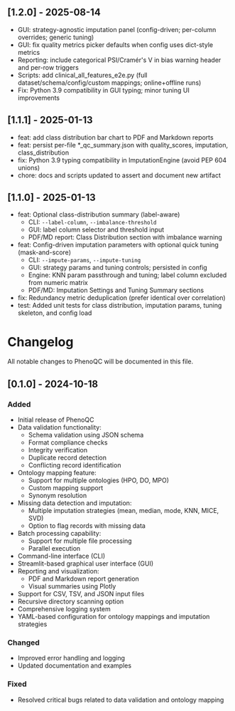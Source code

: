 ## [1.2.0] - 2025-08-14
- GUI: strategy-agnostic imputation panel (config-driven; per-column overrides; generic tuning)
- GUI: fix quality metrics picker defaults when config uses dict-style metrics
- Reporting: include categorical PSI/Cramér's V in bias warning header and per-row triggers
- Scripts: add clinical_all_features_e2e.py (full dataset/schema/config/custom mappings; online+offline runs)
- Fix: Python 3.9 compatibility in GUI typing; minor tuning UI improvements

## [1.1.1] - 2025-01-13
- feat: add class distribution bar chart to PDF and Markdown reports
- feat: persist per-file *_qc_summary.json with quality_scores, imputation, class_distribution
- fix: Python 3.9 typing compatibility in ImputationEngine (avoid PEP 604 unions)
- chore: docs and scripts updated to assert and document new artifact

## [1.1.0] - 2025-01-13
- feat: Optional class-distribution summary (label-aware)
  - CLI: `--label-column`, `--imbalance-threshold`
  - GUI: label column selector and threshold input
  - PDF/MD report: Class Distribution section with imbalance warning
- feat: Config-driven imputation parameters with optional quick tuning (mask-and-score)
  - CLI: `--impute-params`, `--impute-tuning`
  - GUI: strategy params and tuning controls; persisted in config
  - Engine: KNN param passthrough and tuning; label column excluded from numeric matrix
  - PDF/MD: Imputation Settings and Tuning Summary sections
- fix: Redundancy metric deduplication (prefer identical over correlation)
- test: Added unit tests for class distribution, imputation params, tuning skeleton, and config load
# Changelog

All notable changes to PhenoQC will be documented in this file.

## [0.1.0] - 2024-10-18

### Added

- Initial release of PhenoQC
- Data validation functionality:
  - Schema validation using JSON schema
  - Format compliance checks
  - Integrity verification
  - Duplicate record detection
  - Conflicting record identification
- Ontology mapping feature:
  - Support for multiple ontologies (HPO, DO, MPO)
  - Custom mapping support
  - Synonym resolution
- Missing data detection and imputation:
  - Multiple imputation strategies (mean, median, mode, KNN, MICE, SVD)
  - Option to flag records with missing data
- Batch processing capability:
  - Support for multiple file processing
  - Parallel execution
- Command-line interface (CLI)
- Streamlit-based graphical user interface (GUI)
- Reporting and visualization:
  - PDF and Markdown report generation
  - Visual summaries using Plotly
- Support for CSV, TSV, and JSON input files
- Recursive directory scanning option
- Comprehensive logging system
- YAML-based configuration for ontology mappings and imputation strategies

### Changed

- Improved error handling and logging
- Updated documentation and examples

### Fixed

- Resolved critical bugs related to data validation and ontology mapping